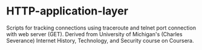 # HTTP-application-layer
Scripts for tracking connections using traceroute and telnet port connection with web server (GET). Derived from University of Michigan's (Charles Severance) Internet History, Technology, and Security course on Coursera.
